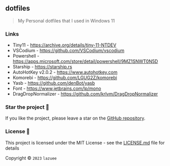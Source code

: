 ## dotfiles

> My Personal dotfiles that I used in Windows 11

### Links

-   Tiny11 - https://archive.org/details/tiny-11-NTDEV
-   VSCodium - https://github.com/VSCodium/vscodium
-   Powershell - https://apps.microsoft.com/store/detail/powershell/9MZ1SNWT0N5D
-   Starship - https://starship.rs
-   AutoHotKey v2.0.2 - https://www.autohotkey.com
-   Komorebi - https://github.com/LGUG2Z/komorebi
-   Yasb - https://github.com/denBot/yasb
-   Font - https://www.jetbrains.com/lp/mono
-   DragDropNormalizer - https://github.com/krlvm/DragDropNormalizer

### Star the project 🌟

If you like the project, please leave a star on the [GitHub repository](https://github.com/lazuee/dotfiles).

### License 🔑

This project is licensed under the MIT License - see the [LICENSE.md](LICENSE.md) file for details

Copyright © `2023` `lazuee`

